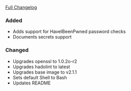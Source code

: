 [Full Changelog][changelog]

### Added

- Adds support for HaveIBeenPwned password checks
- Documents secrets support

### Changed

- Upgrades openssl to 1.0.2o-r2
- Upgrades hadolint to latest
- Upgrades base image to v2.1.1
- Sets default Shell to Bash
- Updates README

[changelog]: https://github.com/hassio-addons/addon-ftp/compare/v1.3.0...v1.4.0
